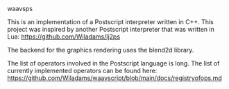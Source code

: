 waavsps

This is an implementation of a Postscript interpreter written in C++.  This project was inspired by another Postscript interpreter that was written in Lua: https://github.com/Wiladams/lj2ps

The backend for the graphics rendering uses the blend2d library.

The list of operators involved in the Postscript language is long.  The list of currently implemented operators can be found here: https://github.com/Wiladams/waavscript/blob/main/docs/registryofops.md


